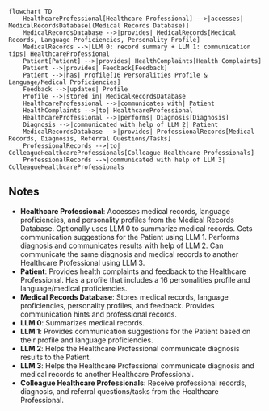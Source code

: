 ```mermaid
flowchart TD
    HealthcareProfessional[Healthcare Professional] -->|accesses| MedicalRecordsDatabase[(Medical Records Database)]
    MedicalRecordsDatabase -->|provides| MedicalRecords[Medical Records, Language Proficiencies, Personality Profile]
    MedicalRecords -->|LLM 0: record summary + LLM 1: communication tips| HealthcareProfessional
    Patient[Patient] -->|provides| HealthComplaints[Health Complaints]
    Patient -->|provides| Feedback[Feedback]
    Patient -->|has| Profile[16 Personalities Profile & Language/Medical Proficiencies]
    Feedback -->|updates| Profile
    Profile -->|stored in| MedicalRecordsDatabase
    HealthcareProfessional -->|communicates with| Patient
    HealthComplaints -->|to| HealthcareProfessional
    HealthcareProfessional -->|performs| Diagnosis[Diagnosis]
    Diagnosis -->|communicated with help of LLM 2| Patient
    MedicalRecordsDatabase -->|provides| ProfessionalRecords[Medical Records, Diagnosis, Referral Questions/Tasks]
    ProfessionalRecords -->|to| ColleagueHealthcareProfessionals[Colleague Healthcare Professionals]
    ProfessionalRecords -->|communicated with help of LLM 3| ColleagueHealthcareProfessionals
```

## Notes

- **Healthcare Professional**: Accesses medical records, language proficiencies, and personality profiles from the Medical Records Database. Optionally uses LLM 0 to summarize medical records. Gets communication suggestions for the Patient using LLM 1. Performs diagnosis and communicates results with help of LLM 2. Can communicate the same diagnosis and medical records to another Healthcare Professional using LLM 3.
- **Patient**: Provides health complaints and feedback to the Healthcare Professional. Has a profile that includes a 16 personalities profile and language/medical proficiencies.
- **Medical Records Database**: Stores medical records, language proficiencies, personality profiles, and feedback. Provides communication hints and professional records.
- **LLM 0**: Summarizes medical records.
- **LLM 1**: Provides communication suggestions for the Patient based on their profile and language proficiencies.
- **LLM 2**: Helps the Healthcare Professional communicate diagnosis results to the Patient.
- **LLM 3**: Helps the Healthcare Professional communicate diagnosis and medical records to another Healthcare Professional.
- **Colleague Healthcare Professionals**: Receive professional records, diagnosis, and referral questions/tasks from the Healthcare Professional.
